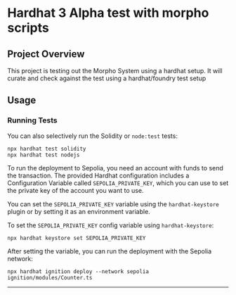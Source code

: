 # Hardhat 3 Alpha test with morpho scripts

## Project Overview

This project is testing out the Morpho System using a hardhat setup.  It will curate and check against the test using a hardhat/foundry test setup

## Usage

### Running Tests

You can also selectively run the Solidity or `node:test` tests:

```shell
npx hardhat test solidity
npx hardhat test nodejs
```

To run the deployment to Sepolia, you need an account with funds to send the transaction. The provided Hardhat configuration includes a Configuration Variable called `SEPOLIA_PRIVATE_KEY`, which you can use to set the private key of the account you want to use.

You can set the `SEPOLIA_PRIVATE_KEY` variable using the `hardhat-keystore` plugin or by setting it as an environment variable.

To set the `SEPOLIA_PRIVATE_KEY` config variable using `hardhat-keystore`:

```shell
npx hardhat keystore set SEPOLIA_PRIVATE_KEY
```

After setting the variable, you can run the deployment with the Sepolia network:

```shell
npx hardhat ignition deploy --network sepolia ignition/modules/Counter.ts
```

---

